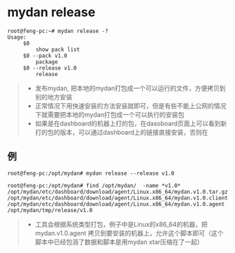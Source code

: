 # mydan release
```
root@feng-pc:~# mydan release -?
Usage:
     $0
         show pack list
     $0 --pack v1.0
         package
     $0 --release v1.0
         release
```
> * 发布mydan, 把本地的mydan打包成一个可以运行的文件，方便拷贝到别的地方安装
> * 正常情况下用快速安装的方法安装就即可，但是有些不能上公网的情况下就需要把本地的mydan打包成一个可以执行的安装包
> * 如果是在dashboard的机器上打的包，在dasoboard页面上可以看到新打的包的版本，可以通过dashboard上的链接直接安装，否则在

## 例
```
root@feng-pc:/opt/mydan# mydan release --release v1.0

root@feng-pc:/opt/mydan# find /opt/mydan/  -name *v1.0*
/opt/mydan/etc/dashboard/download/agent/Linux.x86_64/mydan.v1.0.tar.gz
/opt/mydan/etc/dashboard/download/agent/Linux.x86_64/mydan.v1.0.client
/opt/mydan/etc/dashboard/download/agent/Linux.x86_64/mydan.v1.0.agent
/opt/mydan/tmp/release/v1.0
```

> * 工具会根据系统类型打包，例子中是Linux的x86_64的机器，把mydan.v1.0.agent 拷贝到要安装的机器上，允许这个脚本即可（这个脚本中已经包涵了数据和脚本是用mydan xtar压缩在了一起）